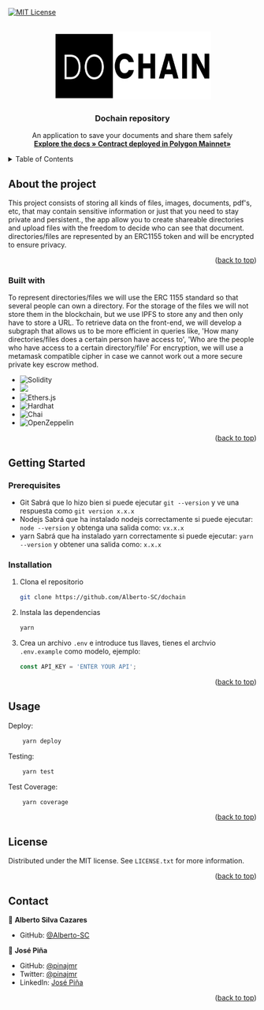 [![MIT License][license-shield]][license-url]
<a name="readme-top"></a>
    
<br />
<div align="center">
    <a href="https://github.com/Alberto-SC/dochain">
        <img src="./Backend-Solidity/img/dochain.jpeg" alt="Logo" width="320" height="140">
    </a>
    <h3 align="center"> Dochain repository </h3>
    <p align="center">
        An application to save your documents and share them safely
    <br/>
    <a href="https://github.com/Alberto-SC/dochain"><strong> Explore the docs » </strong></a>
    <a href="https://polygonscan.com/address/0x2189578f8C7fc3f6f3f4A72718b31937612f4067#code"><strong> Contract deployed in Polygon Mainnet» </strong></a>
    </p>
</div> 

<details>
  <summary>Table of Contents</summary>
  <ol>
    <li>
      <a href="#sobre-el-proyecto">About the project</a>
      <ul>
        <li><a href="#construido-con">Built with</a></li>
      </ul>
    </li>
    <li>
      <a href="#empezando">Getting Started</a>
      <ul>
        <li><a href="#prerequisitos">Prerequisites</a></li>
        <li><a href="#instalacion">Installation</a></li>
      </ul>
    </li>
    <li><a href="#usage">Usage</a></li>
    <li><a href="#roadmap">Roadmap</a></li>
    <li><a href="#licencia">License</a></li>
    <li><a href="#autores">Contact</a></li>
  </ol>
</details>


## About the project 

This project consists of storing all kinds of files, images, documents, pdf's, etc, that may contain sensitive information or just that you need to stay private and persistent., the app allow you to create shareable directories and upload files with the freedom to decide who can see that document. directories/files are represented by an ERC1155 token and will be encrypted to ensure privacy.

<p align="right">(<a href="#readme-top">back to top</a>)</p>



### Built with

To represent directories/files we will use the ERC 1155 standard so that several people can own a directory.
For the storage of the files we will not store them in the blockchain, but we use IPFS to store any and then only have to store a URL.
To retrieve data on the front-end, we will develop a subgraph that allows us to be more efficient in queries like, 'How many directories/files does a certain person have access to', 'Who are the people who have access to a certain directory/file'
For encryption, we will use a metamask compatible cipher in case we cannot work out a more secure private key escrow method.

* <img src="https://img.shields.io/badge/Solidity-%23363636.svg?style=for-the-badge&logo=solidity&logoColor=white" alt="Solidity">
* <img src="https://img.shields.io/badge/typescript%20-%23007ACC.svg?&style=for-the-badge&logo=typescript&logoColor=white"/>
* <img src="https://img.shields.io/badge/Ethers.js-7A98FB?style=for-the-badge&logo=Ethers.js&logoColor=white" alt="Ethers.js">
* <img src="https://img.shields.io/badge/Hardhat-fff04d?style=for-the-badge&logo=Hardhat&logoColor=white" alt="Hardhat">
* <img src="https://img.shields.io/badge/Chai-f6e8c9?style=for-the-badge&logo=Chai&logoColor=a40802" alt="Chai">
* <img src="https://img.shields.io/badge/OpenZeppelin-65aef8?&style=for-the-badge&logo=OpenZeppelin&logoColor=white" alt="OpenZeppelin"/>

<p align="right">(<a href="#readme-top">back to top</a>)</p>

## Getting Started
### Prerequisites

* Git
    Sabrá que lo hizo bien si puede ejecutar `git --version` y ve una respuesta como `git version x.x.x`
* Nodejs
    Sabrá que ha instalado nodejs correctamente si puede ejecutar:
    `node --version` y obtenga una salida como: `vx.x.x`
* yarn 
    Sabrá que ha instalado yarn correctamente si puede ejecutar:
    `yarn --version` y obtener una salida como: `x.x.x`

### Installation

1. Clona el repositorio
   ```sh
   git clone https://github.com/Alberto-SC/dochain
   ```
2. Instala las dependencias
   ```sh
   yarn
   ```
3. Crea un archivo `.env`  e introduce tus llaves, tienes el archvio `.env.example` como modelo, ejemplo: 
   ```js
   const API_KEY = 'ENTER YOUR API';
   ```

<p align="right">(<a href="#readme-top">back to top</a>)</p>

## Usage

Deploy:
```sh
    yarn deploy
```
Testing:
```sh
    yarn test
```
Test Coverage:
```sh
    yarn coverage
```

<p align="right">(<a href="#readme-top">back to top</a>)</p>



<!-- LICENSE -->
## License

Distributed under the MIT license. See `LICENSE.txt` for more information.

<p align="right">(<a href="#readme-top">back to top</a>)</p>

## Contact

👤 **Alberto Silva Cazares**

- GitHub: [@Alberto-SC](https://github.com/Alberto-SC)

👤 **José Piña**

- GitHub: [@pinajmr](https://github.com/pinajmr)
- Twitter: [@pinajmr]( https://twitter.com/pinajmr)
- LinkedIn: [José Piña](https://www.linkedin.com/in/pinajmr/)


<p align="right">(<a href="#readme-top">back to top</a>)</p>

[license-shield]: https://img.shields.io/github/license/othneildrew/Best-README-Template.svg?style=for-the-badge
[license-url]: https://github.com/othneildrew/Best-README-Template/blob/master/LICENSE.txt

